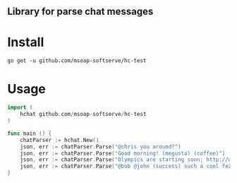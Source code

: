 Library for parse chat messages
-------------------------------

Install
=======

    go get -u github.com/msoap-softserve/hc-test

Usage
=====

```Go
import (
    hchat github.com/msoap-softserve/hc-test
)

func main () {
    chatParser := hchat.New()
    json, err := chatParser.Parse("@chris you around?")
    json, err := chatParser.Parse("Good morning! (megusta) (coffee)")
    json, err := chatParser.Parse("Olympics are starting soon; http://www.nbcolympics.com")
    json, err := chatParser.Parse("@bob @john (success) such a cool feature; https://twitter.com/jdorfman/status/430511497475670016")
}
```
